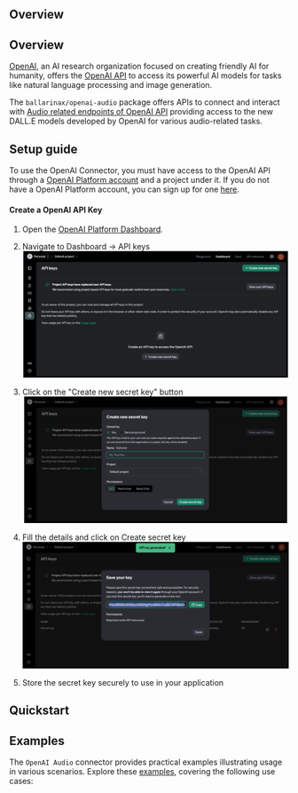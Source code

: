 ## Overview

## Overview

[OpenAI](https://openai.com/), an AI research organization focused on creating friendly AI for humanity, offers the [OpenAI API](https://platform.openai.com/docs/api-reference/introduction) to access its powerful AI models for tasks like natural language processing and image generation.

The `ballarinax/openai-audio` package offers APIs to connect and interact with [Audio related endpoints of OpenAI API](https://platform.openai.com/docs/api-reference/audio/create) providing access to the new DALL.E models developed by OpenAI for various audio-related tasks.

## Setup guide

To use the OpenAI Connector, you must have access to the OpenAI API through a [OpenAI Platform account](https://platform.openai.com) and a project under it. If you do not have a OpenAI Platform account, you can sign up for one [here](https://platform.openai.com/signup).

#### Create a OpenAI API Key

1. Open the [OpenAI Platform Dashboard](https://platform.openai.com).


2. Navigate to Dashboard -> API keys
![api-key-dashboard](https://github.com/e19166/module-ballerinax-openai-audio/blob/docs/docs/setup/resources/api-key-dashboard.png)

3. Click on the "Create new secret key" button
![create-new-secret-key](https://github.com/e19166/module-ballerinax-openai-audio/blob/docs/docs/setup/resources/create-new-secrete-key.png)

4. Fill the details and click on Create secret key
![saved-key](https://github.com/e19166/module-ballerinax-openai-audio/blob/docs/docs/setup/resources/saved-key.png)


5. Store the secret key securely to use in your application 

## Quickstart

[//]: # (TODO: Add a quickstart guide to demonstrate a basic functionality of the module, including sample code snippets.)

## Examples

The `OpenAI Audio` connector provides practical examples illustrating usage in various scenarios. Explore these [examples](https://github.com/module-ballerinax-openai-audio/tree/main/examples/), covering the following use cases:

[//]: # (TODO: Add examples)
